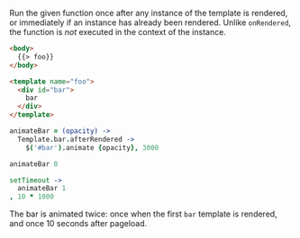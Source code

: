 Run the given function once after any instance of the template is rendered, or immediately if an instance has already been rendered. Unlike `onRendered`, the function is *not* executed in the context of the instance.

```html
<body>
  {{> foo}}
</body>

<template name="foo">
  <div id="bar">
    bar
  </div>
</template>
```

```coffeescript
animateBar = (opacity) ->
  Template.bar.afterRendered ->
    $('#bar').animate {opacity}, 3000

animateBar 0

setTimeout ->
  animateBar 1
, 10 * 1000
```

The bar is animated twice: once when the first `bar` template is rendered, and once 10 seconds after pageload.
